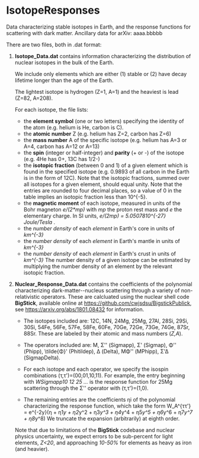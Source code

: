 # IsotopeResponses
Data characterizing stable isotopes in Earth, and the response functions for scattering with dark matter. Ancillary data for arXiv: aaaa.bbbbb

There are two files, both in .dat format:

1. **Isotope_Data.dat** contains information characterizing the distribution of nuclear isotopes in the bulk of the Earth.
	
 	We include only elements which are either (1) stable or (2) have decay lifetime longer than the age of the Earth.
	
 	The lightest isotope is hydrogen (Z=1, A=1) and the heaviest is lead (Z=82, A=208).
	
 	For each isotope, the file lists:
	- the **element symbol** (one or two letters) specifying the identity of the atom (e.g. helium is He, carbon is C).
	- the **atomic number** Z (e.g. helium has Z=2, carbon has Z=6)
	- the **mass number** A of the specific isotope (e.g. helium has A=3 or A=4, carbon has A=12 or A=13)
	- the **spin** (integer or half-integer) and **parity** (+ or -) of the isotope (e.g. 4He has 0+, 13C has 1/2-)
	- the **isotopic fraction** (between 0 and 1) of a given element which is found in the specified isotope (e.g. 0.9893 of all carbon in the Earth is in the form of 12C).
		Note that the isotopic fractions, summed over all isotopes for a given element, should equal unity.
		Note that the entries are rounded to four decimal places, so a value of 0 in the table implies an isotopic fraction less than 10^{-5}.
	- the **magnetic moment** of each isotope, measured in units of the Bohr magneton _e/(2*mp)_ with _mp_ the proton rest mass and _e_ the elementary charge.
		In SI units, _e/(2*mp) = 5.05078*10^{-27} Joule/Tesla_ .
	- the *number density* of each _element_ in Earth's core in units of _km^{-3}_
	- the *number density* of each _element_ in Earth's mantle in units of _km^{-3}_
	- the *number density* of each _element_ in Earth's crust in units of _km^{-3}_
		The number density of a given isotope can be estimated by multiplying the number density of an element by the relevant isotopic fraction.


2. **Nuclear_Response_Data.dat** contains the coefficients of the polynomial characterizing dark-matter--nucleus scattering through a variety of non-relativistic operators.
	 These are calcluated using the nuclear shell code **BigStick**, available online at https://github.com/cwjsdsu/BigstickPublick, see https://arxiv.org/abs/1801.08432 for information.

	- The isotopes included are: 12C, 14N, 24Mg, 25Mg, 27Al, 28Si, 29Si, 30Si, 54Fe, 56Fe, 57Fe, 58Fe, 60Fe, 70Ge, 72Ge, 73Ge, 74Ge, 87Sr, 88Sr. These are labeled by their atomic and mass numbers (_Z,A_).

	- The operators included are: M, Σ'' (Sigmapp), Σ' (Sigmap), Φ'' (Phipp), \tilde{Φ}' (Phitildep), Δ (Delta), MΦ'' (MPhipp), Σ'Δ (SigmapDelta).

	- For each isotope and each operator, we specify the isospin combinations (τ,τ')=(00,01,10,11).
	 For example, the entry beginning with _WSigmapp10    	 12	 25			..._ is the response function for 25Mg scattering through the Σ'' operator with (τ,τ')=(1,0).

	- The remaining entries are the coefficients ηi of the polynomial characterizing the response function, which take the form
					W_A^{ττ'} = e^{-2y}(η + η1*y + η2*y^2 + η3*y^3 + η4*y^4 + η5*y^5 + η6*y^6 + η7*y^7 + η8*y^8)
   We truncate the expansion (arbitrarily) at eighth order.

	 Note that due to limitations of the **BigStick** codebase and nuclear physics uncertainty, we expect errors to be sub-percent for light elements, _Z<20_, and approaching _10-50%_ for elements as heavy as iron (and heavier).

